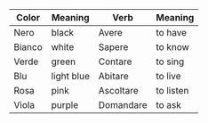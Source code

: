| Color       | Meaning                       | Verb          | Meaning                       |
|-------------|-------------------------------|---------------|-------------------------------|
| Nero        | black                         | Avere         | to have                       |
| Bianco      | white                         | Sapere        | to know                       |
| Verde       | green                         | Contare       | to sing                       |
| Blu         | light blue                    | Abitare       | to live                       |
| Rosa        | pink                          | Ascoltare     | to listen                     |
| Viola       | purple                        | Domandare     | to ask                        |
